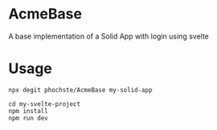 # AcmeBase

A base implementation of a Solid App with login using svelte

# Usage

```
npx degit phochste/AcmeBase my-solid-app

cd my-svelte-project
npm install
npm run dev
```